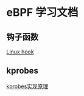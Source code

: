 # eBPF 学习文档

## 钩子函数

[Linux hook](https://www.edony.ink/details-of-linux-hook/)

## kprobes

[kprobes实现原理](https://fuweid.com/post/2022-bpf-kprobe-fentry-poke/)
